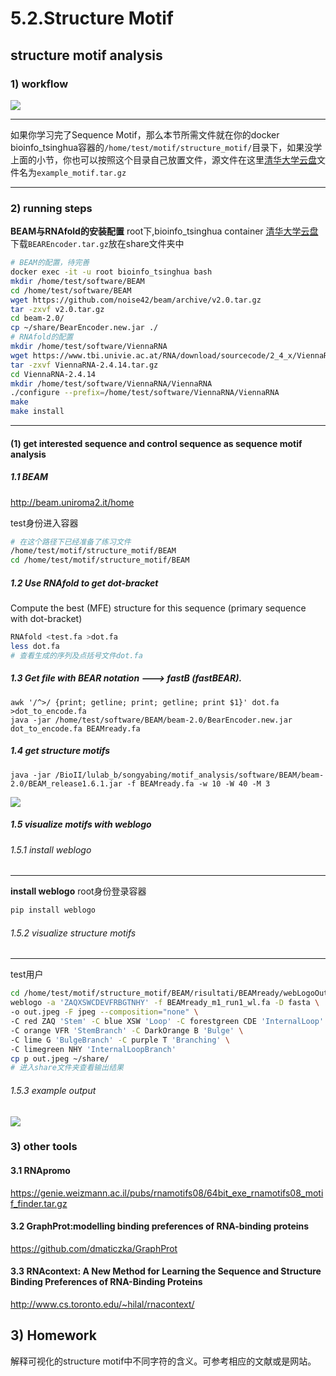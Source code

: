 # 5.2.Structure Motif

## structure motif analysis
### 1) workflow
![](../assets/structure_motif.pipeline.png)

---
如果你学习完了Sequence Motif，那么本节所需文件就在你的docker bioinfo_tsinghua容器的`/home/test/motif/structure_motif/`目录下，如果没学上面的小节，你也可以按照这个目录自己放置文件，源文件在这里[清华大学云盘](https://cloud.tsinghua.edu.cn/d/8bf3e363bae145c69469/)文件名为`example_motif.tar.gz`

---
### 2) running steps

**BEAM与RNAfold的安装配置**
root下,bioinfo_tsinghua container
[清华大学云盘](https://cloud.tsinghua.edu.cn/d/8bf3e363bae145c69469/)下载`BEAREncoder.tar.gz`放在share文件夹中
```bash
# BEAM的配置，待完善
docker exec -it -u root bioinfo_tsinghua bash
mkdir /home/test/software/BEAM
cd /home/test/software/BEAM
wget https://github.com/noise42/beam/archive/v2.0.tar.gz
tar -zxvf v2.0.tar.gz
cd beam-2.0/
cp ~/share/BearEncoder.new.jar ./
# RNAfold的配置
mkdir /home/test/software/ViennaRNA
wget https://www.tbi.univie.ac.at/RNA/download/sourcecode/2_4_x/ViennaRNA-2.4.14.tar.gz
tar -zxvf ViennaRNA-2.4.14.tar.gz
cd ViennaRNA-2.4.14
mkdir /home/test/software/ViennaRNA/ViennaRNA
./configure --prefix=/home/test/software/ViennaRNA/ViennaRNA
make
make install
```

---
#### (1) get interested sequence and control sequence as sequence motif analysis
##### 1.1 BEAM
http://beam.uniroma2.it/home

test身份进入容器
```bash
# 在这个路径下已经准备了练习文件
/home/test/motif/structure_motif/BEAM
cd /home/test/motif/structure_motif/BEAM
```


##### 1.2 Use RNAfold to get dot-bracket
Compute the best (MFE) structure for this sequence (primary sequence with dot-bracket)
```bash
RNAfold <test.fa >dot.fa
less dot.fa
# 查看生成的序列及点括号文件dot.fa
```

##### 1.3 Get file with BEAR notation ---> fastB (fastBEAR).


```
awk '/^>/ {print; getline; print; getline; print $1}' dot.fa >dot_to_encode.fa
java -jar /home/test/software/BEAM/beam-2.0/BearEncoder.new.jar dot_to_encode.fa BEAMready.fa
```

##### 1.4 get structure motifs
```
java -jar /BioII/lulab_b/songyabing/motif_analysis/software/BEAM/beam-2.0/BEAM_release1.6.1.jar -f BEAMready.fa -w 10 -W 40 -M 3 
```

![](https://tva1.sinaimg.cn/large/006y8mN6ly1g85tflwz2qj30pw0citaq.jpg)

##### 1.5 visualize motifs with weblogo
###### 1.5.1 install weblogo

---
**install weblogo**
root身份登录容器
```bash
pip install weblogo
```

###### 1.5.2 visualize structure motifs

---
test用户
```bash
cd /home/test/motif/structure_motif/BEAM/risultati/BEAMready/webLogoOut/motifs
weblogo -a 'ZAQXSWCDEVFRBGTNHY' -f BEAMready_m1_run1_wl.fa -D fasta \
-o out.jpeg -F jpeg --composition="none" \
-C red ZAQ 'Stem' -C blue XSW 'Loop' -C forestgreen CDE 'InternalLoop' \
-C orange VFR 'StemBranch' -C DarkOrange B 'Bulge' \
-C lime G 'BulgeBranch' -C purple T 'Branching' \
-C limegreen NHY 'InternalLoopBranch'
cp p out.jpeg ~/share/
# 进入share文件夹查看输出结果
```



###### 1.5.3 example output
![](https://tva1.sinaimg.cn/large/006y8mN6ly1g85thyjml0j30ok08sgo9.jpg)



### 3) other tools 
#### 3.1 RNApromo
https://genie.weizmann.ac.il/pubs/rnamotifs08/64bit_exe_rnamotifs08_motif_finder.tar.gz
#### 3.2 GraphProt:modelling binding preferences of RNA-binding proteins
https://github.com/dmaticzka/GraphProt
#### 3.3 RNAcontext: A New Method for Learning the Sequence and Structure Binding Preferences of RNA-Binding Proteins
http://www.cs.toronto.edu/~hilal/rnacontext/

## 3\) Homework
解释可视化的structure motif中不同字符的含义。可参考相应的文献或是网站。
